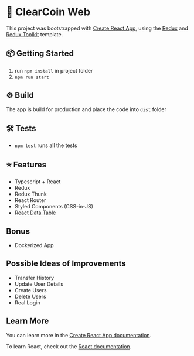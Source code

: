 # 🚀 ClearCoin Web

This project was bootstrapped with [Create React App](https://github.com/facebook/create-react-app), using the [Redux](https://redux.js.org/) and [Redux Toolkit](https://redux-toolkit.js.org/) template.

## 📦 Getting Started

1. run <code>npm install</code> in project folder
2. <code>npm run start</code>

## ⚙️ Build

The app is build for production and place the code into `dist` folder

## 🛠️ Tests

- `npm test` runs all the tests

## ⭐️ Features

- Typescript + React
- Redux
- Redux Thunk
- React Router
- Styled Components (CSS-in-JS)
- [React Data Table](https://github.com/jbetancur/react-data-table-component)

## Bonus
- Dockerized App

## Possible Ideas of Improvements
- Transfer History
- Update User Details
- Create Users
- Delete Users
- Real Login
## Learn More

You can learn more in the [Create React App documentation](https://facebook.github.io/create-react-app/docs/getting-started).

To learn React, check out the [React documentation](https://reactjs.org/).

